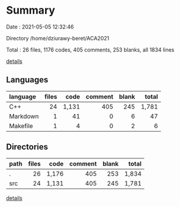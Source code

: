 # Summary

Date : 2021-05-05 12:32:46

Directory /home/dziurawy-beret/ACA2021

Total : 26 files,  1176 codes, 405 comments, 253 blanks, all 1834 lines

[details](details.md)

## Languages
| language | files | code | comment | blank | total |
| :--- | ---: | ---: | ---: | ---: | ---: |
| C++ | 24 | 1,131 | 405 | 245 | 1,781 |
| Markdown | 1 | 41 | 0 | 6 | 47 |
| Makefile | 1 | 4 | 0 | 2 | 6 |

## Directories
| path | files | code | comment | blank | total |
| :--- | ---: | ---: | ---: | ---: | ---: |
| . | 26 | 1,176 | 405 | 253 | 1,834 |
| src | 24 | 1,131 | 405 | 245 | 1,781 |

[details](details.md)